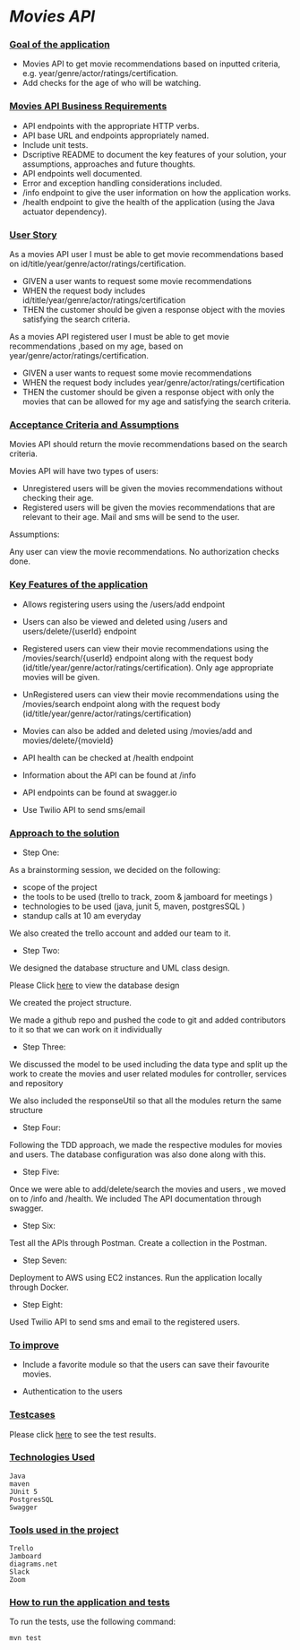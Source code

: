 # _Movies API_

### <ins>Goal of the application</ins>

- Movies API to get movie recommendations based on inputted criteria, e.g.
  year/genre/actor/ratings/certification.
- Add checks for the age of who will be watching.

### <ins>Movies API Business Requirements</ins>

- API endpoints with the appropriate HTTP verbs.
- API base URL and endpoints appropriately named.
- Include unit tests.
- Dscriptive README to document the key features of your solution, your assumptions, approaches
  and future thoughts.
- API endpoints well documented.
- Error and exception handling considerations included.
- /info endpoint to give the user information on how the application works.
- /health endpoint to give the health of the application (using the Java actuator dependency).

### <ins>User Story</ins>

As a movies API user
I must be able to get movie recommendations based on id/title/year/genre/actor/ratings/certification.

- GIVEN a user wants to request some movie recommendations
- WHEN the request body includes id/title/year/genre/actor/ratings/certification
- THEN the customer should be given a response object with the movies satisfying the search criteria.

As a movies API registered user
I must be able to get movie recommendations ,based on my age, based on year/genre/actor/ratings/certification.

- GIVEN a user wants to request some movie recommendations
- WHEN the request body includes year/genre/actor/ratings/certification
- THEN the customer should be given a response object with only the movies that can be allowed for my age and
  satisfying the search criteria.


### <ins>Acceptance Criteria and Assumptions</ins>

Movies API should return the movie recommendations based on the search criteria.

Movies API will have two types of users:
- Unregistered users will be given the movies recommendations without checking their age.
- Registered users will be given the movies recommendations that are relevant to their age.
  Mail and sms will be send to the user.
  
Assumptions:

Any user can view the movie recommendations. No authorization checks done.

### <ins>Key Features of the application</ins>

- Allows registering users using the /users/add endpoint

- Users can also be viewed and deleted using /users and users/delete/{userId} endpoint

- Registered users can view their movie recommendations using the /movies/search/{userId} endpoint
  along with the request body (id/title/year/genre/actor/ratings/certification).
  Only age appropriate movies will be given.

- UnRegistered users can view their movie recommendations using the /movies/search endpoint
  along with the request body (id/title/year/genre/actor/ratings/certification)

- Movies can also be added and deleted using  /movies/add and movies/delete/{movieId}

- API health can be checked at /health endpoint

- Information about the API can be found at /info

- API endpoints can be found at swagger.io

- Use Twilio API to send sms/email

### <ins>Approach to the solution</ins>

- Step One:

As a brainstorming session, we decided on the following:

- scope of the project
- the tools to be used (trello to track, zoom & jamboard for meetings )
- technologies to be used (java, junit 5, maven, postgresSQL )
- standup calls at 10 am everyday

We also created the trello account and added our team to it.

- Step Two:

We designed the database structure and UML class design.

Please Click [here](https://htmlpreview.github.io/?https://github.com/https://github.com/s-prat/movies/blob/master/docs/Postgres_Table_Design.png) to view the database design

We created the project structure.

We made a github repo and pushed the code to git and added contributors to it
so that we can work on it individually


- Step Three:

We discussed the model to be used including the data type and split up the work to create the movies and user
related modules for controller, services and repository

We also included the responseUtil so that all the modules return the same structure

- Step Four:

Following the TDD approach, we made the respective modules for movies and users.
The database configuration was also done along with this.

- Step Five:

Once we were able to add/delete/search the movies and users , we moved on to /info and /health.
We included The API documentation through swagger.

- Step Six:

Test all the APIs through Postman. Create a collection in the Postman.

- Step Seven:
  
Deployment to AWS using EC2 instances. Run the application locally through Docker.

- Step Eight:

Used Twilio API to send sms and email to the registered users.

### <ins> To improve </ins>

- Include a favorite module so that the users can save their favourite movies.

- Authentication to the users

### <ins> Testcases </ins>

Please click [here](https://htmlpreview.github.io/?https://github.com/https://github.com/s-prat/movies/blob/master/docs/Test%20Results%20-%20MoviesAPI.html) to see the test results.

### <ins>Technologies Used</ins>

    Java
    maven
    JUnit 5
    PostgresSQL
    Swagger


### <ins>Tools used in the project</ins>

    Trello
    Jamboard
    diagrams.net
    Slack
    Zoom


### <ins>How to run the application and tests</ins>

To run the tests, use the following command:

    mvn test
    